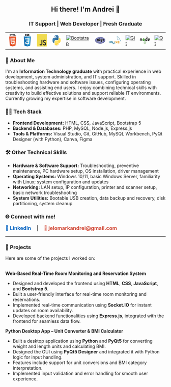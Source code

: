 ### <h2 align="center">Hi there! I'm Andrei 👋</h2>
<h3 align="center">IT Support | Web Developer | Fresh Graduate</h3>

<table align="center">
  <tr>
    <td><a href="https://www.w3.org/html/" target="_blank"><img src="https://raw.githubusercontent.com/devicons/devicon/master/icons/html5/html5-original-wordmark.svg" alt="HTML5" width="40" height="40"/></a></td>
    <td><a href="https://www.w3schools.com/css/" target="_blank"><img src="https://raw.githubusercontent.com/devicons/devicon/master/icons/css3/css3-original-wordmark.svg" alt="CSS3" width="40" height="40"/></a></td>
    <td><a href="https://developer.mozilla.org/en-US/docs/Web/JavaScript" target="_blank"><img src="https://raw.githubusercontent.com/devicons/devicon/master/icons/javascript/javascript-original.svg" alt="JavaScript" width="40" height="40"/></a></td>
     <td><a href="https://www.python.org" target="_blank"><img src="https://raw.githubusercontent.com/devicons/devicon/master/icons/python/python-original.svg" alt="Python" width="40" height="40"/></a></td>
    <td><a href="https://getbootstrap.com" target="_blank"><img src="https://upload.wikimedia.org/wikipedia/commons/b/b2/Bootstrap_logo.svg" alt="Bootstrap" width="45" height="40"/></a></td>
    <td><a href="https://www.php.net" target="_blank"><img src="https://raw.githubusercontent.com/devicons/devicon/master/icons/php/php-original.svg" alt="PHP" width="40" height="40"/></a></td>
    <td><a href="https://www.mysql.com/" target="_blank"><img src="https://raw.githubusercontent.com/devicons/devicon/master/icons/mysql/mysql-original-wordmark.svg" alt="MySQL" width="45" height="45"/></a></td>
    <td><a href="https://git-scm.com/" target="_blank"><img src="https://www.vectorlogo.zone/logos/git-scm/git-scm-icon.svg" alt="Git" width="40" height="40"/></a></td>
    <td><a href="https://nodejs.org" target="_blank"><img src="https://raw.githubusercontent.com/devicons/devicon/master/icons/nodejs/nodejs-original-wordmark.svg" alt="Node.js" width="40" height="40"/></a></td>
    <td><a href="https://www.qt.io/" target="_blank"><img src="https://upload.wikimedia.org/wikipedia/commons/0/0b/Qt_logo_2016.svg" alt="Qt" width="40" height="40"/></a></td>
  </tr>
</table>


<h3 align="left">🌟 About Me</h3>
I'm an <b>Information Technology graduate</b> with practical experience in web development, system administration, and IT support. Skilled in troubleshooting hardware and software issues, configuring operating systems, and assisting end users. I enjoy combining technical skills with creativity to build effective solutions and support reliable IT environments. Currently growing my expertise in software development.

<br>

<h3 align="left">🧑‍💻 Tech Stack</h3>
<ul>
  <li><b>Frontend Development:</b> HTML, CSS, JavaScript, Bootstrap 5</li>
  <li><b>Backend & Databases:</b> PHP, MySQL, Node.js, Express.js</li>
  <li><b>Tools & Platforms:</b> Visual Studio, Git, GitHub, MySQL Workbench, PyQt Designer (with Python), Canva, Figma</li>
</ul>

<h3 align="left">🛠️ Other Technical Skills</h3>
<ul>
  <li><b>Hardware & Software Support:</b> Troubleshooting, preventive maintenance, PC hardware setup, OS installation, driver management</li>
  <li><b>Operating Systems:</b> Windows 10/11, basic Windows Server, familiarity with Linux; system configuration and updates</li>
  <li><b>Networking:</b> LAN setup, IP configuration, printer and scanner setup, basic network troubleshooting</li>
  <li><b>System Utilities:</b> Bootable USB creation, data backup and recovery, disk partitioning, system cleanup</li>
</ul>


<h3 align="left">🌐 Connect with me!</h3>
<p align="left" style="font-size:16px;">
  <a href="https://linkedin.com/in/andreicsl" target="_blank" style="text-decoration:none; color:#0A66C2; font-weight:bold;">
    🔗 LinkedIn
  </a> &nbsp;&nbsp; | &nbsp;&nbsp;
 <a href="mailto:jelomarkandrei@gmail.com" style="text-decoration:none; color:#D14836; font-weight:bold;">
📧 jelomarkandrei@gmail.com
  </a>
</p>



---

<h3 align="left">🚀 Projects</h3>
Here are some of the projects I worked on:
<br><br>

<b>Web-Based Real-Time Room Monitoring and Reservation System</b>
<ul>
  <li>Designed and developed the frontend using <b>HTML</b>, <b>CSS</b>, <b>JavaScript</b>, and <b>Bootstrap 5</b>.</li>
  <li>Built a user-friendly interface for real-time room monitoring and reservations.</li>
  <li>Implemented real-time communication using <b>Socket.IO</b> for instant updates on room availability.</li>
  <li>Developed backend functionalities using <b>Express.js</b>, integrated with the frontend for seamless data flow.</li>
</ul>

<b>Python Desktop App – Unit Converter & BMI Calculator</b>
<ul>
  <li>Built a desktop application using <b>Python</b> and <b>PyQt5</b> for converting weight and length units and calculating BMI.</li>
  <li>Designed the GUI using <b>PyQt5 Designer</b> and integrated it with Python logic for input handling.</li>
  <li>Features include support for unit conversions and BMI category interpretation.</li>
  <li>Implemented input validation and error handling for smooth user experience.</li>
</ul>


